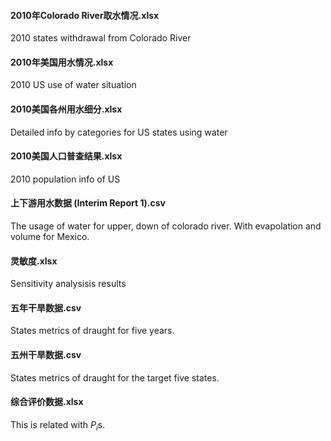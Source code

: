 #### 2010年Colorado River取水情况.xlsx

2010 states withdrawal from Colorado River



#### 2010年美国用水情况.xlsx

2010 US use of water situation



#### 2010美国各州用水细分.xlsx

Detailed info by categories for US states using water



#### 2010美国人口普查结果.xlsx

2010 population info of US



#### 上下游用水数据 (Interim Report 1).csv

The usage of water for upper, down of colorado river. With evapolation and volume for Mexico.



#### 灵敏度.xlsx

Sensitivity analysisis results



#### 五年干旱数据.csv

States metrics of draught for five years.



#### 五州干旱数据.csv

States metrics of draught for the target five states.



#### 综合评价数据.xlsx

This is related with $P_i$s.